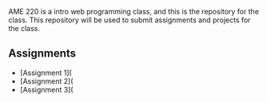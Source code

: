 AME 220 is a intro web programming class, and this is the repository for the class. This repository will be used to submit assignments and projects for the class. 

## Assignments
- [Assignment 1](
- [Assignment 2](
- [Assignment 3](
    
